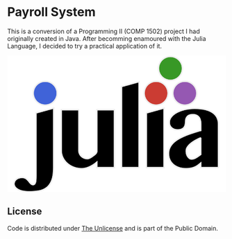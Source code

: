 # Payroll System

This is a conversion of a Programming II (COMP 1502) project I had originally created in Java. After becomming enamoured with the Julia Language, I decided to try a practical application of it.

![Julia](julia.svg)

## License

Code is distributed under [The Unlicense](https://github.com/farghul/payroll/blob/main/LICENSE.md) and is part of the Public Domain.
